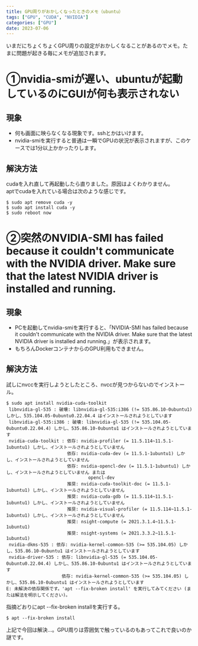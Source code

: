 ```yaml
---
title: GPU周りがおかしくなったときのメモ（ubuntu）
tags: ["GPU", "CUDA", "NVIDIA"] 
categories: ["GPU"] 
date: 2023-07-06
---
```


いまだにちょくちょくGPU周りの設定がおかしくなることがあるのでメモ。たまに問題が起きる毎にメモが追加されます。

# ①nvidia-smiが遅い、ubuntuが起動しているのにGUIが何も表示されない
## 現象
* 何も画面に映らなくなる現象です。sshとかはいけます。
* nvidia-smiを実行すると普通は一瞬でGPUの状況が表示されますが、このケースでは1分以上かかったりします。

## 解決方法
cudaを入れ直して再起動したら直りました。原因はよくわかりません。  
aptでcudaを入れている場合は次のような感じです。
```
$ sudo apt remove cuda -y
$ sudo apt install cuda -y
$ sudo reboot now
```

# ②突然のNVIDIA-SMI has failed because it couldn't communicate with the NVIDIA driver. Make sure that the latest NVIDIA driver is installed and running.
## 現象
* PCを起動してnvidia-smiを実行すると、「NVIDIA-SMI has failed because it couldn't communicate with the NVIDIA driver. Make sure that the latest NVIDIA driver is installed and running.」が表示されます。
* もちろんDockerコンテナからのGPU利用もできません。

## 解決方法
試しにnvccを実行しようとしたところ、nvccが見つからないのでインストール。
```
$ sudo apt install nvidia-cuda-toolkit
 libnvidia-gl-535 : 破壊: libnvidia-gl-535:i386 (!= 535.86.10-0ubuntu1) しかし、535.104.05-0ubuntu0.22.04.4 はインストールされようとしています
 libnvidia-gl-535:i386 : 破壊: libnvidia-gl-535 (!= 535.104.05-0ubuntu0.22.04.4) しかし、535.86.10-0ubuntu1 はインストールされようとしています
 nvidia-cuda-toolkit : 依存: nvidia-profiler (= 11.5.114~11.5.1-1ubuntu1) しかし、インストールされようとしていません
                       依存: nvidia-cuda-dev (= 11.5.1-1ubuntu1) しかし、インストールされようとしていません
                       依存: nvidia-opencl-dev (= 11.5.1-1ubuntu1) しかし、インストールされようとしていません または
                               opencl-dev
                       推奨: nvidia-cuda-toolkit-doc (= 11.5.1-1ubuntu1) しかし、インストールされようとしていません
                       推奨: nvidia-cuda-gdb (= 11.5.114~11.5.1-1ubuntu1) しかし、インストールされようとしていません
                       推奨: nvidia-visual-profiler (= 11.5.114~11.5.1-1ubuntu1) しかし、インストールされようとしていません
                       推奨: nsight-compute (= 2021.3.1.4~11.5.1-1ubuntu1)
                       推奨: nsight-systems (= 2021.3.3.2~11.5.1-1ubuntu1)
 nvidia-dkms-535 : 依存: nvidia-kernel-common-535 (>= 535.104.05) しかし、535.86.10-0ubuntu1 はインストールされようとしています
 nvidia-driver-535 : 依存: libnvidia-gl-535 (= 535.104.05-0ubuntu0.22.04.4) しかし、535.86.10-0ubuntu1 はインストールされようとしています
                     依存: nvidia-kernel-common-535 (>= 535.104.05) しかし、535.86.10-0ubuntu1 はインストールされようとしています
E: 未解決の依存関係です。'apt --fix-broken install' を実行してみてください (または解法を明示してください)。
```

指摘どおりにapt --fix-broken installを実行する。
```
$ apt --fix-broken install
```

上記で今回は解決…。GPU周りは雰囲気で触っているのもあってこれで良いのか謎です。
